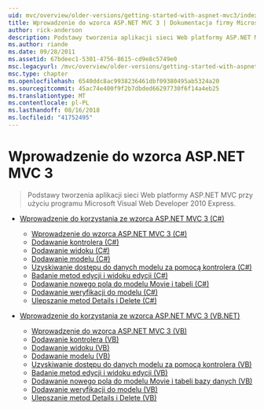 ```yaml
---
uid: mvc/overview/older-versions/getting-started-with-aspnet-mvc3/index
title: Wprowadzenie do wzorca ASP.NET MVC 3 | Dokumentacja firmy Microsoft
author: rick-anderson
description: Podstawy tworzenia aplikacji sieci Web platformy ASP.NET MVC przy użyciu programu Microsoft Visual Web Developer 2010 Express.
ms.author: riande
ms.date: 09/28/2011
ms.assetid: 67bdeec1-5301-4756-8615-cd9e8c5749e0
msc.legacyurl: /mvc/overview/older-versions/getting-started-with-aspnet-mvc3
msc.type: chapter
ms.openlocfilehash: 6540ddc8ac9938236461dbf09380495ab5324a20
ms.sourcegitcommit: 45ac74e400f9f2b7dbded66297730f6f14a4eb25
ms.translationtype: MT
ms.contentlocale: pl-PL
ms.lasthandoff: 08/16/2018
ms.locfileid: "41752495"
---
```

<a name="getting-started-with-aspnet-mvc3"></a>Wprowadzenie do wzorca ASP.NET MVC 3
====================
> Podstawy tworzenia aplikacji sieci Web platformy ASP.NET MVC przy użyciu programu Microsoft Visual Web Developer 2010 Express.


- [Wprowadzenie do korzystania ze wzorca ASP.NET MVC 3 (C#)](cs/index.md)

    - [Wprowadzenie do wzorca ASP.NET MVC 3 (C#)](cs/intro-to-aspnet-mvc-3.md)
    - [Dodawanie kontrolera (C#)](cs/adding-a-controller.md)
    - [Dodawanie widoku (C#)](cs/adding-a-view.md)
    - [Dodawanie modelu (C#)](cs/adding-a-model.md)
    - [Uzyskiwanie dostępu do danych modelu za pomocą kontrolera (C#)](cs/accessing-your-models-data-from-a-controller.md)
    - [Badanie metod edycji i widoku edycji (C#)](cs/examining-the-edit-methods-and-edit-view.md)
    - [Dodawanie nowego pola do modelu Movie i tabeli (C#)](cs/adding-a-new-field.md)
    - [Dodawanie weryfikacji do modelu (C#)](cs/adding-validation-to-the-model.md)
    - [Ulepszanie metod Details i Delete (C#)](cs/improving-the-details-and-delete-methods.md)
- [Wprowadzenie do korzystania ze wzorca ASP.NET MVC 3 (VB.NET)](vb/index.md)

    - [Wprowadzenie do wzorca ASP.NET MVC 3 (VB)](vb/intro-to-aspnet-mvc-3.md)
    - [Dodawanie kontrolera (VB)](vb/adding-a-controller.md)
    - [Dodawanie widoku (VB)](vb/adding-a-view.md)
    - [Dodawanie modelu (VB)](vb/adding-a-model.md)
    - [Uzyskiwanie dostępu do danych modelu za pomocą kontrolera (VB)](vb/accessing-your-models-data-from-a-controller.md)
    - [Badanie metod edycji i widoku edycji (VB)](vb/examining-the-edit-methods-and-edit-view.md)
    - [Dodawanie nowego pola do modelu Movie i tabeli bazy danych (VB)](vb/adding-a-new-field.md)
    - [Dodawanie weryfikacji do modelu (VB)](vb/adding-validation-to-the-model.md)
    - [Ulepszanie metod Details i Delete (VB)](vb/improving-the-details-and-delete-methods.md)
